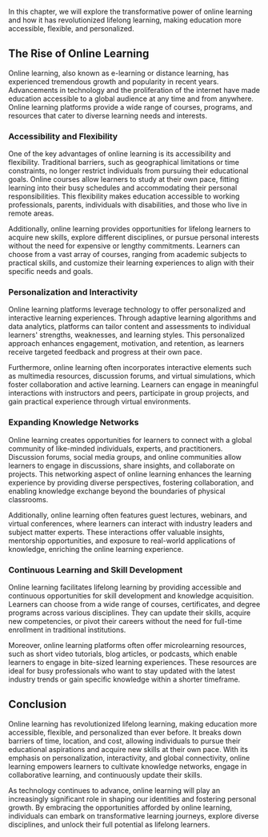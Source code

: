 
In this chapter, we will explore the transformative power of online learning and how it has revolutionized lifelong learning, making education more accessible, flexible, and personalized.

The Rise of Online Learning
---------------------------

Online learning, also known as e-learning or distance learning, has experienced tremendous growth and popularity in recent years. Advancements in technology and the proliferation of the internet have made education accessible to a global audience at any time and from anywhere. Online learning platforms provide a wide range of courses, programs, and resources that cater to diverse learning needs and interests.

### **Accessibility and Flexibility**

One of the key advantages of online learning is its accessibility and flexibility. Traditional barriers, such as geographical limitations or time constraints, no longer restrict individuals from pursuing their educational goals. Online courses allow learners to study at their own pace, fitting learning into their busy schedules and accommodating their personal responsibilities. This flexibility makes education accessible to working professionals, parents, individuals with disabilities, and those who live in remote areas.

Additionally, online learning provides opportunities for lifelong learners to acquire new skills, explore different disciplines, or pursue personal interests without the need for expensive or lengthy commitments. Learners can choose from a vast array of courses, ranging from academic subjects to practical skills, and customize their learning experiences to align with their specific needs and goals.

### **Personalization and Interactivity**

Online learning platforms leverage technology to offer personalized and interactive learning experiences. Through adaptive learning algorithms and data analytics, platforms can tailor content and assessments to individual learners' strengths, weaknesses, and learning styles. This personalized approach enhances engagement, motivation, and retention, as learners receive targeted feedback and progress at their own pace.

Furthermore, online learning often incorporates interactive elements such as multimedia resources, discussion forums, and virtual simulations, which foster collaboration and active learning. Learners can engage in meaningful interactions with instructors and peers, participate in group projects, and gain practical experience through virtual environments.

### **Expanding Knowledge Networks**

Online learning creates opportunities for learners to connect with a global community of like-minded individuals, experts, and practitioners. Discussion forums, social media groups, and online communities allow learners to engage in discussions, share insights, and collaborate on projects. This networking aspect of online learning enhances the learning experience by providing diverse perspectives, fostering collaboration, and enabling knowledge exchange beyond the boundaries of physical classrooms.

Additionally, online learning often features guest lectures, webinars, and virtual conferences, where learners can interact with industry leaders and subject matter experts. These interactions offer valuable insights, mentorship opportunities, and exposure to real-world applications of knowledge, enriching the online learning experience.

### **Continuous Learning and Skill Development**

Online learning facilitates lifelong learning by providing accessible and continuous opportunities for skill development and knowledge acquisition. Learners can choose from a wide range of courses, certificates, and degree programs across various disciplines. They can update their skills, acquire new competencies, or pivot their careers without the need for full-time enrollment in traditional institutions.

Moreover, online learning platforms often offer microlearning resources, such as short video tutorials, blog articles, or podcasts, which enable learners to engage in bite-sized learning experiences. These resources are ideal for busy professionals who want to stay updated with the latest industry trends or gain specific knowledge within a shorter timeframe.

Conclusion
----------

Online learning has revolutionized lifelong learning, making education more accessible, flexible, and personalized than ever before. It breaks down barriers of time, location, and cost, allowing individuals to pursue their educational aspirations and acquire new skills at their own pace. With its emphasis on personalization, interactivity, and global connectivity, online learning empowers learners to cultivate knowledge networks, engage in collaborative learning, and continuously update their skills.

As technology continues to advance, online learning will play an increasingly significant role in shaping our identities and fostering personal growth. By embracing the opportunities afforded by online learning, individuals can embark on transformative learning journeys, explore diverse disciplines, and unlock their full potential as lifelong learners.
